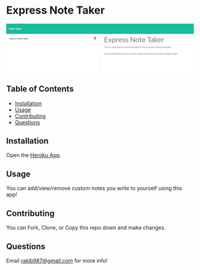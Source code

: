 # **Express Note Taker**
![Screenshot of Application](./public/assets/images/noteTakerFinal.jpg)

## **Table of Contents**
* [Installation](#installation)
* [Usage](#usage)
* [Contributing](#contributing)
* [Questions](#questions)

## Installation
Open the [Heroku App](https://ancient-garden-68698.herokuapp.com/).

## Usage
You can add/view/remove custom notes you write to yourself using this app!

## Contributing
You can Fork, Clone, or Copy this repo down and make changes.

## Questions
Email rakib987@gmail.com for more info!



